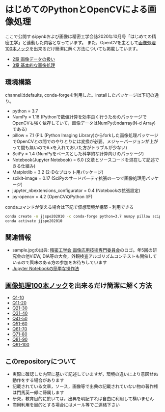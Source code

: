 # はじめてのPythonとOpenCVによる画像処理
ここで公開するipynbおよび画像は精密工学会誌2020年10月号「はじめての精密工学」と連動した内容となっています。
また，OpenCVを主として[画像処理100本ノック](https://yoyoyo-yo.github.io/Gasyori100knock/)を出来るだけ簡潔に解く方法についても掲載しています。

* [2章 画像データの扱い](https://github.com/eiichiromomma/jjspe202010/blob/master/notebooks/2_IO.ipynb)
* [3章 基本的な画像処理](https://github.com/eiichiromomma/jjspe202010/blob/master/notebooks/3_Kihon.ipynb)

## 環境構築
channelはdefaults, conda-forgeを利用した。installしたパッケージは下記の通り。
* python = 3.7
* NumPy = 1.18 (Pythonで数値計算を効率良く行うためのパッケージでOpenCVも強く依存していて，画像データはNumPyのndarray(N-d Array)である)
* pillow = 7.1 (PIL (Python Imaging Library)からforkした画像処理パッケージでOpenCVとの間でのやりとりには変換が必要。メジャーバージョンが上がって間も無いので6.xを入れておいた方がトラブルが少ない)
* SciPy = 1.4 (NumPyをベースとした科学的な計算向けのパッケージ)
* Notebook(Jupyter Notebook) = 6.0 (文章とソースコードを混在して記述できる仕組み)
* Matplotlib = 3.2 (2-Dなプロット用パッケージ)
* scikit-image = 0.17 (SciPyのサードパーティ拡張の一つで画像処理用パッケージ)
* jupyter_nbextensions_configurator = 0.4 (Notebookの拡張設定)
* py-opencv = 4.2 (OpenCVのPython I/F)

condaコマンドが使える場合は下記で仮想環境が構築・利用できる
```bash
conda create -n jjspe202010 -c conda-forge python=3.7 numpy pillow scipy notebook matplotlib scikit-image jupyter_nbextensions_configurator py-opencv
conda activate jjspe202010
```

## 関連情報

* sample.jpgの出典: [精密工学会 画像応用技術専門委員会](http://www.tc-iaip.org/index.shtml)のロゴ。年5回の研究会の他ViEW, DIA等の大会，外観検査アルゴリズムコンテストも開催しているので興味のある方の参加をお待ちしています
* [Jupyter Notebookの簡単な操作法](https://github.com/eiichiromomma/CVMLAB/wiki/Python-Jupyter)

## [画像処理100本ノック](https://yoyoyo-yo.github.io/Gasyori100knock/)を出来るだけ簡潔に解く方法

* [Q1-10](https://github.com/eiichiromomma/jjspe202010/blob/master/notebooks/Q1-10.ipynb)
* [Q11-20](https://github.com/eiichiromomma/jjspe202010/blob/master/notebooks/Q11-20.ipynb)
* [Q21-30](https://github.com/eiichiromomma/jjspe202010/blob/master/notebooks/Q21-30.ipynb)
* [Q31-40](https://github.com/eiichiromomma/jjspe202010/blob/master/notebooks/Q31-40.ipynb)
* [Q41-50](https://github.com/eiichiromomma/jjspe202010/blob/master/notebooks/Q41-50.ipynb)
* [Q51-60](https://github.com/eiichiromomma/jjspe202010/blob/master/notebooks/Q51-60.ipynb)
* [Q61-70](https://github.com/eiichiromomma/jjspe202010/blob/master/notebooks/Q61-70.ipynb)
* [Q71-80](https://github.com/eiichiromomma/jjspe202010/blob/master/notebooks/Q71-80.ipynb)
* [Q81-90](https://github.com/eiichiromomma/jjspe202010/blob/master/notebooks/Q81-90.ipynb)
* [Q91-100](https://github.com/eiichiromomma/jjspe202010/blob/master/notebooks/Q91-100.ipynb)

## このrepositoryについて
* 実際に確認した内容に基いて記述していますが，環境の違いにより意図せぬ動作をする場合があります
* 記載されている文章，ソース，画像等で出典の記載されていない物の著作権は門馬英一郎に帰属します
* 研究，教育目的に於いては，出典を明記すれば自由に利用して構いません
* 商用利用を目的とする場合にはメール等でご連絡下さい
